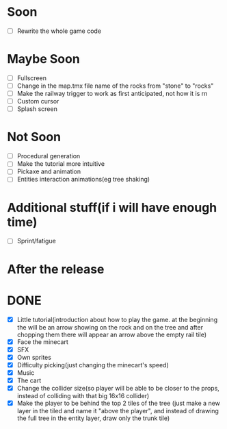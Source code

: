 # Soon
- [ ] Rewrite the whole game code

# Maybe Soon
- [ ] Fullscreen
- [ ] Change in the map.tmx file name of the rocks from "stone" to "rocks"
- [ ] Make the railway trigger to work as first anticipated, not how it is rn
- [ ] Custom cursor
- [ ] Splash screen

# Not Soon
- [ ] Procedural generation
- [ ] Make the tutorial more intuitive
- [ ] Pickaxe and animation
- [ ] Entities interaction animations(eg tree shaking)

# Additional stuff(if i will have enough time)
- [ ] Sprint/fatigue

# After the release

# DONE
- [x] Little tutorial(introduction about how to play the game. at the beginning the will be an arrow showing on the rock and on the tree and after chopping them there will appear an arrow above the empty rail tile)
- [x] Face the minecart
- [x] SFX
- [x] Own sprites
- [x] Difficulty picking(just changing the minecart's speed)
- [x] Music
- [x] The cart
- [x] Change the collider size(so player will be able to be closer to the props, instead of colliding with that big 16x16 collider)
- [x] Make the player to be behind the top 2 tiles of the tree (just make a new layer in the tiled and name it "above the player", and instead of drawing the full tree in the entity layer, draw only the trunk tile)
